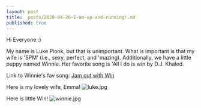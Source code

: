 ```yaml
---
layout: post
title: _posts/2020-04-26-I-am-up-and-running!.md
published: true
---
```


Hi Everyone :) 

My name is Luke Pionk, but that is unimportant. What is important is that my wife is 'SPM' (i.e., sexy, perfect, and 'mazing). Additionally, we have a little puppy named Winnie. Her favorite song is 'All I do is win by D.J. Khaled.

Link to Winnie's fav song: [Jam out with Win](https://www.youtube.com/watch?v=GGXzlRoNtHU)

Here is my lovely wife, Emma!
![luke.jpg]({{site.baseurl}}/images/luke.jpg)

Here is little Win!
![winnie.jpg]({{site.baseurl}}/images/winnie.jpg)
